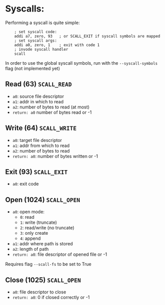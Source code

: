 # Syscalls:

Performing a syscall is quite simple:
```risc-v asm
    ; set syscall code:
    addi a7, zero, 93   ; or SCALL_EXIT if syscall symbols are mapped
    ; set syscall args:
    addi a0, zero, 1    ; exit with code 1
    ; invode syscall handler
    scall               
```

In order to use the global syscall symbols, run with the `--syscall-symbols` flag (not implemented yet)

## Read (63) `SCALL_READ`
* `a0`: source file descriptor
* `a1`: addr in which to read
* `a2`: number of bytes to read (at most)
* `return: a0` number of bytes read or -1

## Write (64) `SCALL_WRITE`
* `a0`: target file descriptor
* `a1`: addr from which to read
* `a2`: number of bytes to read
* `return: a0`: number of bytes written or -1

## Exit (93) `SCALL_EXIT`
* `a0`: exit code

## Open (1024) `SCALL_OPEN`
* `a0`: open mode:
    - `0`: read
    - `1`: write (truncate)
    - `2`: read/write (no truncate)
    - `3`: only create
    - `4`: append
* `a1`: addr where path is stored
* `a2`: length of path
* `return: a0`: file descriptor of opened file or -1

Requires flag `--scall-fs` to be set to True

## Close (1025) `SCALL_OPEN`
* `a0`: file descriptor to close
* `return: a0`: 0 if closed correctly or -1


